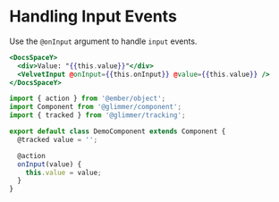 # Handling Input Events

Use the `@onInput` argument to handle `input` events.

```hbs template
<DocsSpaceY>
  <div>Value: "{{this.value}}"</div>
  <VelvetInput @onInput={{this.onInput}} @value={{this.value}} />
</DocsSpaceY>
```

```js component
import { action } from '@ember/object';
import Component from '@glimmer/component';
import { tracked } from '@glimmer/tracking';

export default class DemoComponent extends Component {
  @tracked value = '';

  @action
  onInput(value) {
    this.value = value;
  }
}
```
